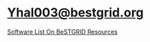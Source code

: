 # Yhal003@bestgrid.org

[Software List On BeSTGRID Resources](software-list-on-bestgrid-resources.md)
